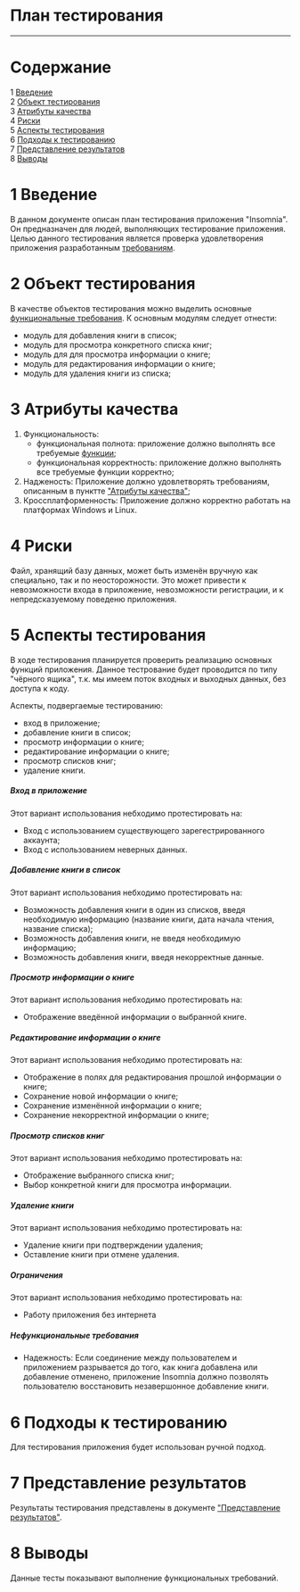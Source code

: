 # План тестирования
---


# Cодержание
1 [Введение](#introduction)  
2 [Объект тестирования](#items)  
3 [Атрибуты качества](#quality)  
4 [Риски](#risk)  
5 [Аспекты тестирования](#features)  
6 [Подходы к тестированию](#approach)  
7 [Представление результатов](#pass)  
8 [Выводы](#conclusion)  

<a name="introduction"/>

# 1 Введение

В данном документе описан план тестирования приложения "Insomnia". Он предназначен для людей, выполняющих тестирование приложения. Целью данного тестирования является проверка удовлетворения приложения разработанным  [требованиям](https://github.com/valevaty98/Insomnia/blob/master/docs/requirements.md).

<a name="items"/>

# 2 Объект тестирования

В качестве объектов тестирования можно выделить основные [функциональные требования](https://github.com/valevaty98/Insomnia/blob/master/docs/requirements.md#3.1). К основным модулям следует отнести: 
* модуль для добавления книги в список; 
* модуль для просмотра конкретного списка книг;
* модуль для для просмотра информации о книге;
* модуль для редактирования информации о книге;
* модуль для удаления книги из списка;

<a name="quality"/>

# 3 Атрибуты качества

1. Функциональность:
    - функциональная полнота: приложение должно выполнять все требуемые [функции](https://github.com/valevaty98/Insomnia/blob/master/docs/requirements.md#3.1);
    - функциональная корректность: приложение должно выполнять все требуемые функции корректно;
2. Надженость:
    Приложение должно удовлетворять требованиям, описанным в пунктте ["Атрибуты качества"](https://github.com/valevaty98/Insomnia/blob/master/docs/requirements.md#3.2.1);
3. Кроссплатформенность:
    Приложение должно корректно работать на платформах Windows и Linux.

<a name="risk"/>

# 4 Риски

Файл, хранящий базу данных, может быть изменён вручную как специально, так и по неосторожности. Это может привести к невозможности входа в приложение, невозможности регистрации, и к непредсказуемому поведеню приложения.

<a name="features"/>

# 5 Аспекты тестирования

В ходе тестирования планируется проверить реализацию основных функций приложения. Данное тестрование будет проводится по типу "чёрного ящика", т.к. мы имеем поток входных и выходных данных, без доступа к коду.

Аспекты, подвергаемые тестированию:  
* вход в приложение; 
* добавление книги в список;  
* просмотр информации о книге;
* редактирование информации о книге;
* просмотр списков книг;
* удаление книги.

##### Вход в приложение
Этот вариант использования небходимо протестировать на:
* Вход с использованием существующего зарегестрированного аккаунта;
* Вход с использованием неверных данных.

##### Добавление книги в список
Этот вариант использования небходимо протестировать на:
* Возможность добавления книги в один из списков, введя необходимую информацию (название книги, дата начала чтения, название списка);
* Возможность добавления книги, не введя необходимую информацию;
* Возможность добавления книги, введя некорректные данные.

##### Просмотр информации о книге
Этот вариант использования небходимо протестировать на:
* Отображение введённой информации о выбранной книге.

##### Редактирование информации о книге
Этот вариант использования небходимо протестировать на:
* Отображение в полях для редактирования прошлой информации о книге;
* Сохранение новой информации о книге;
* Сохранение изменённой информации о книге;
* Сохранение некорректной информации о книге;

##### Просмотр списков книг
Этот вариант использования небходимо протестировать на:
* Отображение выбранного списка книг;
* Выбор конкретной книги для просмотра информации.

##### Удаление книги
Этот вариант использования небходимо протестировать на:
* Удаление книги при подтверждении удаления;
* Оставление книги при отмене удаления.

##### Ограничения
Этот вариант использования небходимо протестировать на:
* Работу приложения без интернета

##### Нефункциональные требования

* Надежность:
Если соединение между пользователем и приложением разрывается до того, как книга добавлена или добавление отменено, приложение Insomnia должно позволять пользователю восстановить незавершонное добавление книги.

<a name="approach"/>

# 6 Подходы к тестированию

Для тестирования приложения будет использован ручной подход.

<a name="pass"/>

# 7 Представление результатов

Результаты тестирования представлены в документе ["Представление результатов"](https://github.com/valevaty98/Insomnia/blob/master/testing/TestResults.md).

<a name="conclusion"/>

# 8 Выводы

Данные тесты показывают выполнение функциональных требований.

